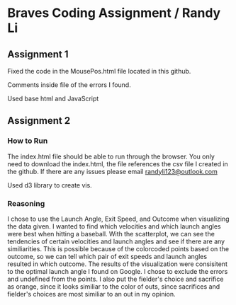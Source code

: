 # Braves Coding Assignment / Randy Li

## Assignment 1
Fixed the code in the MousePos.html file located in this github. 

Comments inside file of the errors I found.

Used base html and JavaScript

## Assignment 2
### How to Run
The index.html file should be able to run through the browser. You only need to download the index.html, the file references the csv file I created in the github. If there are any issues please email randyli123@outlook.com

Used d3 library to create vis.

### Reasoning
I chose to use the Launch Angle, Exit Speed, and Outcome when visualizing the data given. I wanted to find which velocities and which launch angles were best when hitting a baseball. With the scatterplot, we can see the tendencies of certain velocities and launch angles and see if there are any similiarities. This is possible because of the colorcoded points based on the outcome, so we can tell which pair of exit speeds and launch angles resulted in which outcome. The results of the visualization were consisitent to the optimal launch angle I found on Google. I chose to exclude the errors and undefined from the points. I also put the fielder's choice and sacrifice as orange, since it looks similiar to the color of outs, since sacrifices and fielder's choices are most similiar to an out in my opinion. 
